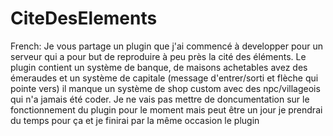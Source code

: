 # CiteDesElements
French: Je vous partage un plugin que j'ai commencé à developper pour un serveur qui a pour but de reproduire à peu près la cité des éléments. Le plugin contient un système de banque, de maisons achetables avez des émeraudes et un système de capitale (message d'entrer/sorti et flèche qui pointe vers) il manque un système de shop custom avec des npc/villageois qui n'a jamais été coder. Je ne vais pas mettre de doncumentation sur le fonctionnement du plugin pour le moment mais peut être un jour je prendrai du temps pour ça et je finirai par la même occasion le plugin
